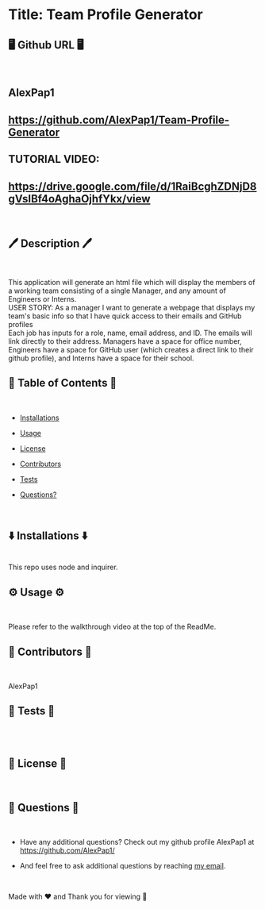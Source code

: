 # Title: Team Profile Generator

## 🖥️ Github URL 🖥️
<br />

## AlexPap1
## https://github.com/AlexPap1/Team-Profile-Generator
## TUTORIAL VIDEO: 
## https://drive.google.com/file/d/1RaiBcghZDNjD8gVsIBf4oAghaOjhfYkx/view
<br />

## 🖊️ Description 🖊️
<br />

This application will generate an html file which will display the members of a working team consisting of a single Manager, and any amount of Engineers or Interns.
<br />
USER STORY: As a manager I want to generate a webpage that displays my team's basic info so that I have quick access to their emails and GitHub profiles
<br />
Each job has inputs for a role, name, email address, and ID. The emails will link directly to their address. Managers have a space for office number, Engineers have a space for GitHub user (which creates a direct link to their github profile), and Interns have a space for their school.
<br />

## 📜 Table of Contents 📜
<br />

* [Installations](#⬇️-installations-⬇️)
* [Usage](#⚙️-usage-⚙️)

* [License](#👮-license-👮)

* [Contributors](#🤝-contributors-🤝)
* [Tests](#👾-tests-👾)
* [Questions?](#🤔-questions-🤔)
<br />

## ⬇️ Installations ⬇️
<br />
This repo uses node and inquirer.

<br />

## ⚙️ Usage ⚙️
<br />

Please refer to the walkthrough video at the top of the ReadMe.
<br />

## 🤝 Contributors 🤝
<br />

AlexPap1
<br />

## 👾 Tests 👾
<br />


<br />

## 👮 License 👮
    

<br />

## 🤔 Questions 🤔
<br />

* Have any additional questions? Check out my github profile AlexPap1 at https://github.com/AlexPap1/

* And feel free to ask additional questions by reaching [my email](mailto:arpappagallo@gmail.com).
<br />

Made with ❤️ and Thank you for viewing 🤝


